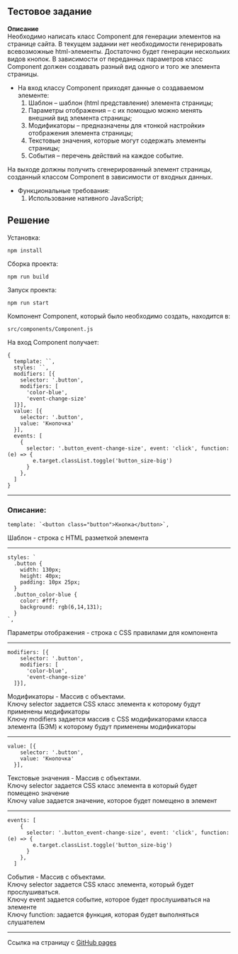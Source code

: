 ## Тестовое задание
**Описание**  
Необходимо написать класс Component для генерации элементов на странице сайта. В текущем задании нет необходимости генерировать всевозможные html-элементы. Достаточно будет генерации нескольких видов кнопок. В зависимости от переданных параметров класс Component должен создавать разный вид одного и того же элемента страницы.  

* На вход классу Component приходят данные о создаваемом элементе:  
  1. Шаблон – шаблон (html представление) элемента страницы;  
  1. Параметры отображения – с их помощью можно менять внешний вид элемента страницы;  
  1. Модификаторы – предназначены для «тонкой настройки» отображения элемента страницы;  
  1. Текстовые значения, которые могут содержать элементы страницы;  
  1. События – перечень действий на каждое событие.  

На выходе должны получить сгенерированный элемент страницы, созданный классом Component в зависимости от входных данных.  

* Функциональные требования:  
  1. Использование нативного JavaScript;

## Решение  

Установка:
```JS
npm install
```  
Сборка проекта:  
```JS
npm run build
```  
Запуск проекта:  
```JS
npm run start
```  

Компонент Component, который было необходимо создать, находится в:
```JS
src/components/Component.js
```  
На вход Component получает:
```JS
{
  template: ``,
  styles: ``,
  modifiers: [{
    selector: '.button', 
    modifiers: [
      'color-blue',
      'event-change-size'
  ]}],
  value: [{
    selector: '.button',
    value: 'Кнопочка' 
  }],
  events: [
    {
      selector: '.button_event-change-size', event: 'click', function: (e) => {
        e.target.classList.toggle('button_size-big')
      }
    },
  ]
}
```  
***
### Описание:  
```JS
template: `<button class="button">Кнопка</button>`,
```
Шаблон - строка с HTML разметкой элемента  
***  
```JS
styles: `
  .button {
    width: 130px;
    height: 40px;
    padding: 10px 25px;
  }
  .button_color-blue {
    color: #fff;
    background: rgb(6,14,131);
  }
`,
```
Параметры отображения - строка с CSS правилами для компонента  
***  
```JS
modifiers: [{
    selector: '.button',
    modifiers: [         
      'color-blue',
      'event-change-size'
  ]}],
```
Модификаторы - Массив с объектами.  
Ключу selector задается CSS класс элемента к которому будут применены модификаторы  
Ключу modifiers задается массив с CSS модификаторами класса элемента (БЭМ) к которому будут применены модификаторы  
***
```JS
value: [{
    selector: '.button',
    value: 'Кнопочка' 
  }],
```
Текстовые значения - Массив с объектами.  
Ключу selector задается CSS класс элемента в который будет помещено значение  
Ключу value задается значение, которое будет помещено в элемент  
***
```JS
events: [
    {
      selector: '.button_event-change-size', event: 'click', function: (e) => {
        e.target.classList.toggle('button_size-big')
      }
    },
  ]
```
События - Массив с объектами.  
Ключу selector задается CSS класс элемента, который будет прослушиваться.  
Ключу event задается событие, которое будет прослушиваться на элементе  
Ключу function: задается функция, которая будет выполняться слушателем  
***
  
Ссылка на страницу с  [GitHub pages](https://serggavr.github.io/SIMAI_test/)